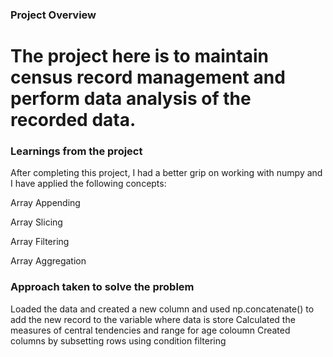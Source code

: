 ### Project Overview

 # The project here is to maintain census record management and perform data analysis of the recorded data. 


### Learnings from the project

 After completing this project, I had a better grip on working with numpy and I have applied the following concepts:

Array Appending

Array Slicing

Array Filtering

Array Aggregation


### Approach taken to solve the problem

 Loaded the data and created a new column and used np.concatenate()  to add the new record to the variable where data is store
Calculated the measures of central tendencies and range for age coloumn 
Created columns by subsetting rows using condition filtering 


